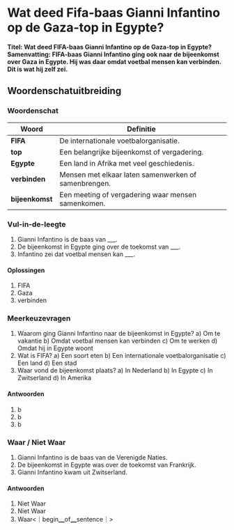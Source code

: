 # Wat deed Fifa-baas Gianni Infantino op de Gaza-top in Egypte?

**Titel: Wat deed FIFA-baas Gianni Infantino op de Gaza-top in Egypte?**
**Samenvatting: FIFA-baas Gianni Infantino ging ook naar de bijeenkomst over Gaza in Egypte. Hij was daar omdat voetbal mensen kan verbinden. Dit is wat hij zelf zei.**

## Woordenschatuitbreiding

### Woordenschat

| Woord | Definitie |
|-------|-----------|
| **FIFA** | De internationale voetbalorganisatie. |
| **top** | Een belangrijke bijeenkomst of vergadering. |
| **Egypte** | Een land in Afrika met veel geschiedenis. |
| **verbinden** | Mensen met elkaar laten samenwerken of samenbrengen. |
| **bijeenkomst** | Een meeting of vergadering waar mensen samenkomen. |

### Vul-in-de-leegte
1. Gianni Infantino is de baas van ___.
2. De bijeenkomst in Egypte ging over de toekomst van ___.
3. Infantino zei dat voetbal mensen kan ___.

#### Oplossingen
1. FIFA
2. Gaza
3. verbinden

### Meerkeuzevragen
1. Waarom ging Gianni Infantino naar de bijeenkomst in Egypte?
   a) Om te vakantie
   b) Omdat voetbal mensen kan verbinden
   c) Om te werken
   d) Omdat hij in Egypte woont
2. Wat is FIFA?
   a) Een soort eten
   b) Een internationale voetbalorganisatie
   c) Een land
   d) Een stad
3. Waar vond de bijeenkomst plaats?
   a) In Nederland
   b) In Egypte
   c) In Zwitserland
   d) In Amerika

#### Antwoorden
1. b
2. b
3. b

### Waar / Niet Waar
1. Gianni Infantino is de baas van de Verenigde Naties.
2. De bijeenkomst in Egypte was over de toekomst van Frankrijk.
3. Gianni Infantino kwam uit Zwitserland.

#### Antwoorden
1. Niet Waar
2. Niet Waar
3. Waar<｜begin▁of▁sentence｜>